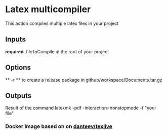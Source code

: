 # Latex multicompiler
This action compiles multiple latex files in your project

## Inputs
**required** .fileToCompile in the root of your project

## Options
** -r ** to create a release package in github/workspace/Documents.tar.gz

## Outputs
Result of the command latexmk -pdf -interaction=nonstopmode -f "your file"
### Docker image based on on [danteev/texlive](https://github.com/dante-ev/docker-texlive)
